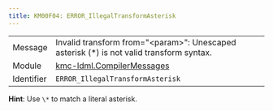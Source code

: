 ```yaml
---
title: KM00F04: ERROR_IllegalTransformAsterisk
---
```


|            |           |
|------------|---------- |
| Message    | Invalid transform from="&lt;param&gt;": Unescaped asterisk \(\*\) is not valid transform syntax\. |
| Module     | [kmc-ldml.CompilerMessages](kmc-ldml.compilermessages) |
| Identifier | `ERROR_IllegalTransformAsterisk` |

**Hint**: Use `\*` to match a literal asterisk.
